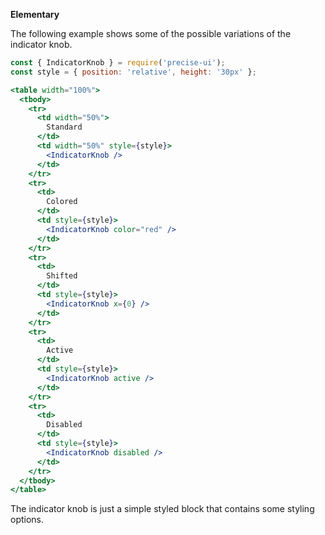 **Elementary**

The following example shows some of the possible variations of the indicator knob.

```jsx
const { IndicatorKnob } = require('precise-ui');
const style = { position: 'relative', height: '30px' };

<table width="100%">
  <tbody>
    <tr>
      <td width="50%">
        Standard
      </td>
      <td width="50%" style={style}>
        <IndicatorKnob />
      </td>
    </tr>
    <tr>
      <td>
        Colored
      </td>
      <td style={style}>
        <IndicatorKnob color="red" />
      </td>
    </tr>
    <tr>
      <td>
        Shifted
      </td>
      <td style={style}>
        <IndicatorKnob x={0} />
      </td>
    </tr>
    <tr>
      <td>
        Active
      </td>
      <td style={style}>
        <IndicatorKnob active />
      </td>
    </tr>
    <tr>
      <td>
        Disabled
      </td>
      <td style={style}>
        <IndicatorKnob disabled />
      </td>
    </tr>
  </tbody>
</table>
```

The indicator knob is just a simple styled block that contains some styling options.

